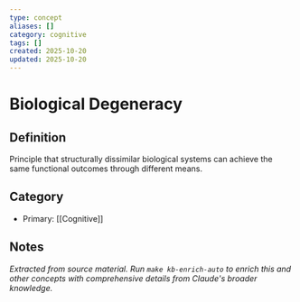 ```yaml
---
type: concept
aliases: []
category: cognitive
tags: []
created: 2025-10-20
updated: 2025-10-20
---
```


# Biological Degeneracy

## Definition

Principle that structurally dissimilar biological systems can achieve the same functional outcomes through different means.

## Category

- Primary: [[Cognitive]]

## Notes

*Extracted from source material. Run `make kb-enrich-auto` to enrich this and other concepts with comprehensive details from Claude's broader knowledge.*
